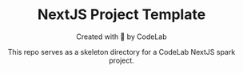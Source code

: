 <div align="center">
  <h1>NextJS Project Template</h1>
  <p>Created with 🧡 by CodeLab</p> 
  <p>This repo serves as a skeleton directory for a CodeLab NextJS spark project.</p>
</div>
